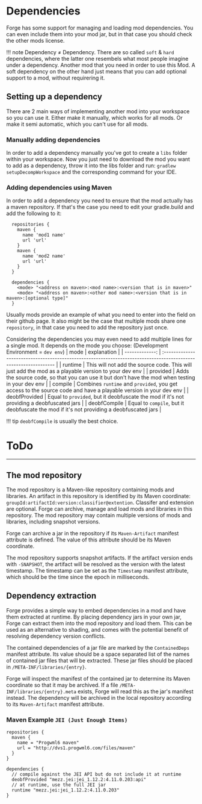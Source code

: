 # Dependencies
Forge has some support for managing and loading mod dependencies.
You can even include them into your mod jar, but in that case you should check the other mods license.

!!! note
  Dependency ≠ Dependency. There are so called `soft` & `hard` dependencies, where the latter one resembels what most people imagine under a dependency. Another mod that you need in order to use this Mod. A soft dependency on the other hand just means that you can add optional support to a mod, without requirering it.

## Setting up a dependency
There are 2 main ways of implementing another mod into your workspace so you can use it.
Either make it manually, which works for all mods. Or make it semi automatic, which you can't use for all mods.

### Manually adding dependencies
In order to add a dependency manually you've got to create a `libs` folder within your workspace.
Now you just need to download the mod you want to add as a dependency, throw it into the libs folder and run:
`gradlew setupDecompWorkspace` and the corresponding command for your IDE.

### Adding dependencies using Maven
In order to add a dependency you need to ensure that the mod actually has a maven repository.
If that's the case you need to edit your gradle.build and add the following to it:
```
  repositories {
    maven {
      name 'mod1 name'
      url 'url'
    }
    maven {
      name 'mod2 name'
      url 'url'
    }
  }

  dependencies {
    <mode> "<address on maven>:<mod name>:<version that is in maven>"
    <mode> "<address on maven>:<other mod name>:<version that is in maven>:[optional type]"
  }
```
Usually mods provide an example of what you need to enter into the field on their github page.
It also might be the case that multiple mods share one `repository`, in that case you need to add the repository just once.

Considering the dependencies you may even need to add multiple lines for a single mod.
It depends on the mode you choose:
(Development Environment = `dev env`)
| mode           | explanation                                                                                                      |
| -------------: | :--------------------------------------------------------------------------------------------------------------- |
| runtime        | This will not add the source code. This will just add the mod as a playable version to your dev env              |
| provided       | Adds the source code, so that you can use it but don't have the mod when testing in your dev env                 |
| compile        | Combines `runtime` and `provided`, you get access to the source code and have a playable version in your dev env |
| deobfProvided  | Equal to `provided`, but it deobfuscate the mod if it's not providing a deobfuscated jars                        |
| deobfCompile   | Equal to `compile`, but it deobfuscate the mod if it's not providing a deobfuscated jars                         |

!!! tip
  `deobfCompile` is usually the best choice.

# ToDo
---

The mod repository
------------------

The mod repository is a Maven-like repository containing mods and libraries. An artifact in this repository is identified by its Maven coordinate: `groupId:artifactId:version:classifier@extention`. Classifer and extension are optional. Forge can archive, manage and load mods and libraries in this repository. The mod repository may contain multiple versions of mods and libraries, including snapshot versions.

Forge can archive a jar in the repository if its `Maven-Artifact` manifest attribute is defined. The value of this attribute should be its Maven coordinate.

The mod repository supports snapshot artifacts. If the artifact version ends with `-SNAPSHOT`, the artifact will be resolved as the version with the latest timestamp. The timestamp can be set as the `Timestamp` manifest attribute, which should be the time since the epoch in milliseconds.


Dependency extraction
---------------------

Forge provides a simple way to embed dependencies in a mod and have them extracted at runtime. By placing dependency jars in your own jar, Forge can extract them into the mod repository and load them. This can be used as an alternative to shading, and comes with the potential benefit of resolving dependency version conflicts.

The contained dependencies of a jar file are marked by the `ContainedDeps` manifest attribute. Its value should be a space separated list of the names of contained jar files that will be extracted. These jar files should be placed in `/META-INF/libraries/{entry}`.

Forge will inspect the manifest of the contained jar to determine its Maven coordinate so that it may be archived. If a file `/META-INF/libraries/{entry}.meta` exists, Forge will read this as the jar's manifest instead. The dependency will be archived in the local repository according to its `Maven-Artifact` manifest attribute.

### Maven Example `JEI (Just Enough Items)`
```
repositories {
  maven {
    name = "Progwml6 maven"
    url = "http://dvs1.progwml6.com/files/maven"
  }
}

dependencies {
  // compile against the JEI API but do not include it at runtime
  deobfProvided "mezz.jei:jei_1.12.2:4.11.0.203:api"
  // at runtime, use the full JEI jar
  runtime "mezz.jei:jei_1.12.2:4.11.0.203"
}
```
